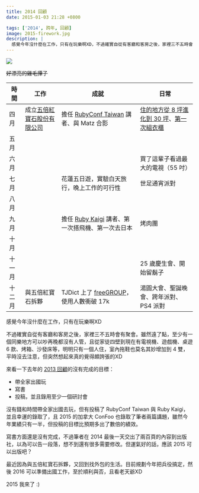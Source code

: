 ```yaml
---
title: 2014 回顧
date: 2015-01-03 21:28 +0800

tags: ['2014', 跨年, 回顧]
image: 2015-firework.jpg
description: |
  感覺今年沒什麼在工作，只有在玩樂啊XD，不過確實自從有客廳和客房之後，家裡三不五時會有聚會。雖然遠了點，至少有一個同樂地方可以吵再晚都沒有人管，且從家徒四壁到現在有電視機、遊戲機、桌遊 6 款、烤箱、沙發床等，明明只有一個人住，室內拖鞋也莫名其妙增加到 4 雙，平時沒去注意，但突然想起來真的覺得頗誇張的XD
---
```


![](/images/2015-firework.jpg)

<del>好漂亮的雞毛撢子</del>

時間   | 工作                         | 成就                                               | 日常
------ | ---                          | ---                                                | ---
四月   | 成立[五倍紅寶石股份有限公司] | 擔任 [RubyConf Taiwan] 講者、與 Matz 合影          | [住的地方從 8 坪進化到 30 坪]、[第一次組衣櫃]
五月   |                              |                                                    |
六月   |                              |                                                    | 買了這輩子看過最大的電視（55 吋）
七月   |                              | 花蓮五日遊，實驗白天旅行，晚上工作的可行性         | 世足通宵派對
八月   |                              |                                                    |
九月   |                              | 擔任 [Ruby Kaigi] 講者、第一次搭飛機、第一次去日本 | 烤肉團
十月   |                              |                                                    |
十一月 |                              |                                                    | 25 歲慶生會、開始留鬍子
十二月 | 與五倍紅寶石拆夥             | TJDict 上了 [freeGROUP]，使用人數衝破 17k          | 湯圓大會、聖誕晚會、跨年派對、PS4 派對

感覺今年沒什麼在工作，只有在玩樂啊XD

不過確實自從有客廳和客房之後，家裡三不五時會有聚會。雖然遠了點，至少有一個同樂地方可以吵再晚都沒有人管，且從家徒四壁到現在有電視機、遊戲機、桌遊 6 款、烤箱、沙發床等，明明只有一個人住，室內拖鞋也莫名其妙增加到 4 雙，平時沒去注意，但突然想起來真的覺得頗誇張的XD

<!-- more -->

來看一下去年的 [2013 回顧](/2014/01/01/2013-hui-gu/)的沒有完成的目標：

- 帶全家出國玩
- 寫書
- 投稿，並且錄用至少一個研討會

沒有錢和時間帶全家出國去玩，但有投稿了 RubyConf Taiwan 與 Ruby Kaigi，並且幸運的錄取了，且 2015 的加拿大 ConFoo 也錄取了筆者兩篇講題，雖然今年業績只有一半，但投稿的目標比預期多出了數倍的績效。

寫書方面還是沒有完成，不過筆者在 2014 最後一天交出了兩百頁的內容到出版社，以為可以告一段落，想不到還有很多需要修改。但運氣好的話，應該 2015 可以出版吧？

最近因為與五倍紅寶石拆夥，又回到找外包的生活。目前規劃今年把兵役搞定，然後 2016 可以準備出國工作，至於順利與否，且看老天爺XD

2015 我來了 :)

[五倍紅寶石股份有限公司]: /2014/05/30/5xruby-start/
[RubyConf Taiwan]: http://rubyconf.tw/2014/#speaker-tonytony
[Ruby Kaigi]: http://rubykaigi.org/2014/presentation/S-JianWeihang
[住的地方從 8 坪進化到 30 坪]: /2014/03/30/house-moving/
[freeGROUP]: http://free.com.tw/tjdict/
[第一次組衣櫃]: https://www.facebook.com/photo.php?fbid=10152088697477620
